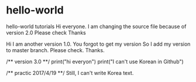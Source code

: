# hello-world
hello-world tutorials
Hi everyone. I am changing the source file because of version 2.0
Please check Thanks

Hi I am another version 1.0.
You forgot to get my version 
So I add my version to master branch. Please check. Thanks.

/** version 3.0 **/
print("hi everyon")
print("I can't use Korean in Github")

/** practic 2017/4/19 **/
Still, I can't write Korea text.
